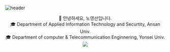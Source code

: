 <!--
**Nyoungsun/Nyoungsun** is a ✨ _special_ ✨ repository because its `README.md` (this file) appears on your GitHub profile.

Here are some ideas to get you started:

- 🔭 I’m currently working on ...
- 🌱 I’m currently learning ...
- 👯 I’m looking to collaborate on ...
- 🤔 I’m looking for help with ...
- 💬 Ask me about ...
- 📫 How to reach me: ...
- 😄 Pronouns: ...
- ⚡ Fun fact: ...
-->

![header](https://capsule-render.vercel.app/api?type=waving&color=gradient&height=300&section=header&text=Welcome&fontSize=90)

<div align=center> 👋 안녕하세요, 노영선입니다. </div>

<div align=center>🎓 Department of Applied Information Technology and Securtity, Ansan Univ.</div>  

<div align=center>🎓 Department of computer & Telecommunication Enginnering, Yonsei Univ.</div>


<div align=center><img src="https://img.shields.io/badge/Python-3776AB?style=for-the-badge&logo=Python&logoColor=white"><div>

